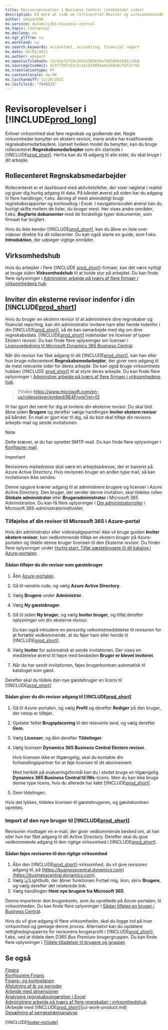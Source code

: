 ```yaml
---
title: Revisoroplevelser i Business Central (indeholder video)
description: Få mere at vide om rollecentret Revisor og virksomhedshubben, der understøtter interne og eksterne revisorer i kundevirksomheden.
author: edupont04
ms.service: dynamics365-business-central
ms.topic: conceptual
ms.devlang: na
ms.tgt_pltfrm: na
ms.workload: na
ms.search.keywords: accountant, accounting, financial report
ms.date: 04/01/2021
ms.author: edupont
ms.openlocfilehash: c2c92e72f20c26fe1505834e70d58981093c24b8
ms.sourcegitcommit: 4c97f38fc53c1c1ec534054a4a100d8cfb73175b
ms.translationtype: HT
ms.contentlocale: da-DK
ms.lasthandoff: 12/20/2021
ms.locfileid: "7940222"
---
```

# <a name="accountant-experiences-in-prod_long"></a>Revisoroplevelser i [!INCLUDE[prod_long](includes/prod_long.md)]

Enhver virksomhed skal føre regnskab og godkende det. Nogle virksomheder benytter en ekstern revisor, mens andre har kvalificerede regnskabsmedarbejdere. Uanset hvilken model du benytter, kan du bruge rollecenteret **Regnskabsmedarbejder** som din startside i [!INCLUDE[prod_short](includes/prod_short.md)]. Herfra kan du få adgang til alle sider, du skal bruge i dit arbejde.  

## <a name="accountant-role-center"></a>Rollecenteret Regnskabsmedarbejder

Rollecenteret er et dashboard med aktivitetsfelter, der viser nøgletal i realtid og giver dig hurtig adgang til data. På båndet øverst på siden har du adgang til flere handlinger, f.eks. åbning af mest almindeligt brugt regnskabsrapporter og kontoudtog i Excel. I navigationsruden øverst kan du hurtigt skifte mellem de lister, du bruger mest. Her vises andre områder, f.eks. **Bogførte dokumenter** med de forskellige typer dokumenter, som firmaet har bogført.  

Hvis du ikke kender [!INCLUDE[prod_short](includes/prod_short.md)], kan du åbne en liste over videoer direkte fra dit rollecenter. Du kan også starte en guide, som f.eks. **Introduktion**, der udpeger vigtige områder.  

## <a name="company-hub"></a>Virksomhedshub

Hvis du arbejder i flere [!INCLUDE [prod_short](includes/prod_short.md)]-firmaer, kan det være nyttigt at bruge siden **Virksomhedshub** til at holde styr på arbejdet.  Du kan finde flere oplysninger i [Administrer arbejde på tværs af flere firmaer i virksomhedens hub](company-hub.md).  

## <a name="inviting-your-external-accountant-to-your-prod_short"></a><a name="inviteaccountant"></a>Inviter din eksterne revisor indenfor i din [!INCLUDE[prod_short](includes/prod_short.md)]

Hvis du bruger en ekstern revisor til at administrere dine regnskaber og financial reporting, kan din administrator invitere ham eller hende indenfor i din [!INCLUDE[prod_short](includes/prod_short.md)], så de kan samarbejde med dig om dine regnskabsdata. [!INCLUDE[prod_short](includes/prod_short.md)] indeholder tre licenser af typen Ekstern revisor. Du kan finde flere oplysninger om licenser i [Licensvejledning til Microsoft Dynamics 365 Business Central](https://go.microsoft.com/fwlink/?LinkId=871590).

Når din revisor har fået adgang til dit [!INCLUDE[prod_short](includes/prod_short.md)], kan han eller hun bruge rollecenteret **Regnskabsmedarbejder**, der giver nem adgang til de mest relevante sider for deres arbejde. De kan også bruge virksomheds hubben [!INCLUDE [prod_short](includes/prod_short.md)] til at styre deres arbejde. Du kan finde flere oplysninger i [Administrer arbejde på tværs af flere firmaer i virksomhedens hub](company-hub.md).  

> [!Video https://www.microsoft.com/en-us/videoplayer/embed/RE4Fnyw?rel=0]

Vi har gjort det nemt for dig at invitere din eksterne revisor. Du skal blot åbne siden **Brugere** og derefter vælge handlingen **Inviter ekstern revisor** på båndet. En mail er gjort klar til dig, så du blot skal tilføje din revisors arbejds-mail og sende invitationen.  

> [!Note]  
> Dette kræver, at du har oprettet SMTP-mail. Du kan finde flere oplysninger i [Konfigurer mail](admin-how-setup-email.md).  

<!-- ![Invite your accountant.](./media/finance-invite-accountant/invite-accountant.png)-->

> [!IMPORTANT]  
> Revisorens mailadresse skal være en arbejdsadresse, der er baseret på Azure Active Directory. Hvis revisoren bruger en anden type mail, så kan invitationen ikke sendes.
>
> Denne opgave kræver adgang til at administrere brugere og licenser i Azure Active Directory. Den bruger, der sender denne invitation, skal tildeles rollen **Globale administrator** eller **Brugeradministrator** i Microsoft 365 Administration. Du kan få flere oplysninger i [Om administratorroller](/microsoft-365/admin/add-users/about-admin-roles) i Microsoft 365-administratorindholdet.  

### <a name="adding-your-accountant-to-your-microsoft-365-in-the-azure-portal"></a>Tilføjelse af din revisor til Microsoft 365 i Azure-portal

Hvis din administrator eller videresalgspartner ikke vil bruge guiden **Inviter ekstern revisor**, kan vedkommende tilføje en ekstern bruger på Azure-portalen og tildele denne bruger licensen til den *Eksterne revisor*. Du finder flere oplysninger under [Hurtig start: Tilføj gæstebrugere til dit katalog i Azure-portalen](/azure/active-directory/b2b/b2b-quickstart-add-guest-users-portal).

#### <a name="to-add-your-accountant-as-a-guest-user"></a>Sådan tilføjer du din revisor som gæstebruger

1. Åbn [Azure-portalen](https://portal.azure.com/).
2. Gå til venstre rude, og vælg **Azure Active Directory**.
3. Vælg **Brugere** under **Administrer**.
4. Vælg **Ny gæstebruger**.
5. Gå til siden **Ny bruger**, og vælg **Inviter bruger**, og tilføj derefter oplysninger om din eksterne revisor.  

   Du kan også inkludere en personlig velkomstmeddelelse til revisoren for at fortælle vedkommende, at du føjer ham eller hende til [!INCLUDE[prod_short](includes/prod_short.md)].

6. Vælg **Inviter** for automatisk at sende invitationen. Der vises en meddelelse øverst til højre med beskeden **Bruger er blevet inviteret**. 
7. Når du har sendt invitationen, føjes brugerkontoen automatisk til kataloget som gæst.

Derefter skal du tildele den nye gæstebruger en licens til [!INCLUDE[prod_short](includes/prod_short.md)].

#### <a name="to-give-your-accountant-access-to-your-prod_short"></a>Sådan giver du din revisor adgang til [!INCLUDE[prod_short](includes/prod_short.md)]

1. Gå til Azure-portalen, og vælg **Profil** og derefter **Rediger** på den bruger, der netop er tilføjet.
2. Opdater feltet **Brugsplacering** til det relevante land, og vælg derefter **Gem.**
3. Vælg **Licenser**, og åbn derefter **Tildelinger**.
4. Vælg licensen **Dynamics 365 Business Central Ekstern revisor**.  
    
    Hvis licensen ikke er tilgængelig, skal du kontakte din forhandlingspartner for at føje licensen til dit abonnement.

    Med henblik på evalueringsformål kan du i stedet bruge en tilgængelig **Dynamics 365 Business Central til IWs**-licens. Men du kan ikke bruge denne type licens, hvis du allerede har købt [!INCLUDE[prod_short](includes/prod_short.md)]. 
5. Gem tildelingen.

Hvis det lykkes, tildeles licensen til gæstebrugeren, og gæstekontoen oprettes.

### <a name="importing-the-new-user-into-prod_short"></a>Import af den nye bruger til [!INCLUDE[prod_short](includes/prod_short.md)]

Revisoren modtager en e-mail, der giver vedkommende besked om, at han eller hun har fået adgang til dit Active Directory. Derefter skal du give vedkommende adgang til den rigtige virksomhed i [!INCLUDE[prod_short](includes/prod_short.md)].

#### <a name="to-add-the-accountant-to-the-right-company"></a>Sådan føjes revisoren til den rigtige virksomhed

1. Åbn den [!INCLUDE[prod_short](includes/prod_short.md)]-virksomhed, du vil give revisoren adgang til, på [https://businesscentral.dynamics.com](https://businesscentral.dynamics.com).
2. Vælg ![Lightbulb, der åbner funktionen Fortæl mig.](media/ui-search/search_small.png "Fortæl mig, hvad du vil foretage dig") ikon, skriv **Brugere**, og vælg derefter det relaterede link.  
3. Vælg handlingen **Hent nye brugere fra Microsoft 365**.

Denne importerer den brugerkonto, som du oprettede på Azure-portalen, til virksomheden. Du kan finde flere oplysninger i [Sådan tilføjes en bruger i Business Central](ui-how-users-permissions.md#adduser).  

Hvis du vil give adgang til flere virksomheder, skal du logge ind på hver virksomhed og gentage denne proces. Alternativt kan du opdatere rettighedsgrupperne for revisorens brugerprofil i [!INCLUDE[prod_short](includes/prod_short.md)], f.eks. ved at tildele dem *D365 Bus Premium*-brugergruppen. Du kan finde flere oplysninger i [Tildele tilladelser til brugere og grupper](ui-define-granular-permissions.md).  

## <a name="see-also"></a>Se også

[Finans](finance.md)  
[Konfigurere Finans](finance-setup-finance.md)  
[Finans- og kontoplanen](finance-general-ledger.md)  
[Afslutning af år og perioder](year-close-years-periods.md)  
[Arbejde med dimensioner](finance-dimensions.md)  
[Analysere regnskabsopgørelser i Excel](finance-analyze-excel.md)  
[Administrere arbejde på tværs af flere regnskaber i virksomhedshub](company-hub.md)  
[Arbejde med [!INCLUDE[prod_short](includes/prod_short.md)]](ui-work-product.md)  
[Opsætning af pengestrømsanalyse](finance-setup-cash-flow-analyses.md)  


[!INCLUDE[footer-include](includes/footer-banner.md)]